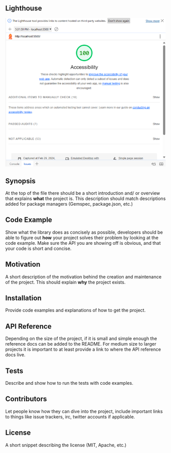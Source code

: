 ## Lighthouse

![Lighthouse](lighthouse.png)

## Synopsis

At the top of the file there should be a short introduction and/ or overview that explains **what** the project is. 
This description should match descriptions added for package managers (Gemspec, package.json, etc.)

## Code Example

Show what the library does as concisely as possible, developers should be able to figure out **how** your project 
solves their problem by looking at the code example. Make sure the API you are showing off is obvious, and that your code is short and concise.

## Motivation

A short description of the motivation behind the creation and maintenance of the project. This should explain **why** the project exists.

## Installation

Provide code examples and explanations of how to get the project.

## API Reference

Depending on the size of the project, if it is small and simple enough the reference docs can be added to the README. For medium size to 
larger projects it is important to at least provide a link to where the API reference docs live.

## Tests

Describe and show how to run the tests with code examples.

## Contributors

Let people know how they can dive into the project, include important links to things like issue trackers, irc, twitter accounts if applicable.

## License

A short snippet describing the license (MIT, Apache, etc.)